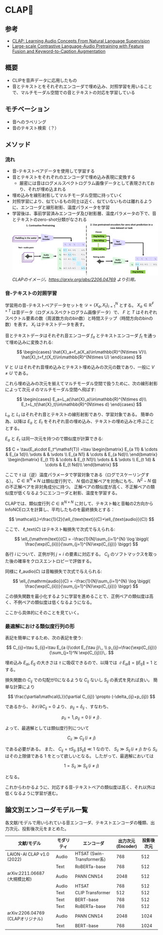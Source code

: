 # CLAP👏

## 参考
* [CLAP: Learning Audio Concepts From Natural Language Supervision
](https://arxiv.org/abs/2206.04769)
* [Large-scale Contrastive Language-Audio Pretraining with Feature Fusion and Keyword-to-Caption Augmentation](https://arxiv.org/abs/2211.06687)

## 概要
* CLIPを音声データに応用したもの
* 音とテキストとをそれぞれエンコーダで埋め込み、対照学習を用いることで、マルチモーダル空間での音とテキストの対応を学習している

## モチベーション
* 音へのラベリング
* 音のテキスト検索（？）

## メソッド

### 流れ
* 音-テキストペアデータを使用して学習する
* 音とテキストをそれぞれのエンコーダで埋め込み表現に変換する
  * 厳密には音はログメルスペクトログラム画像データとして表現されており、それが埋め込まれる
* 埋め込みを線形射影してマルチモーダル空間に持っていく
* 対照学習により、似ているもの同士は近く、似ていないものは離れるように、エンコーダと線形射影、温度パラメータを学習
* 学習後は、事前学習済みエンコーダ及び射影層、温度パラメータの下で、音とテキストのzero-shot分類がなされる
![](figures/clap_diagram_v2.png)
*CLAPのイメージ。https://arxiv.org/abs/2206.04769 より引用。*

### 音-テキストの対照学習
学習用の音-テキストペアデータセットを $\mathcal{D}=\{X_a,X_t\}_{i=1}^N$ とする。
$X_a\in\mathbb{R}^{F\times T}$ は音データ（ログメルスペクトログラム画像データ）で、 $F$ と $T$ はそれぞれスペクトル要素の数（周波数方向のbin数）と時間ステップ（時間方向のbinの数）を表す。
$X_t$ はテキストデータを表す。

音とテキストデータはそれぞれ音エンコーダ $f_a$ とテキストエンコーダ $f_t$ を通って埋め込みに変換される:

$$
\begin{cases}
    \hat{X}_a=f_a(X_a)\in\mathbb{R}^{N\times V}\\
    \hat{X}_t=f_t(X_t)\in\mathbb{R}^{N\times U}
\end{cases}
$$

$V$ と $U$ はそれぞれ音埋め込みとテキスト埋め込みの次元の数であり、一般に $V\neq U$ である。

これら埋め込みの次元を揃えてマルチモーダル空間で扱うために、次の線形射影によって次元 $d$ のマルチモーダル空間へ飛ばす:

$$
\begin{cases}
    E_a=L_a(\hat{X}_a)\in\mathbb{R}^{N\times d}\\
    E_t=L_t(\hat{X}_t)\in\mathbb{R}^{N\times d}
\end{cases}
$$

$L_a$ と $L_t$ はそれぞれ音とテキストの線形射影であり、学習対象である。
簡単の為、以降は $E_a$ と $E_t$ をそれぞれ音の埋め込み、テキストの埋め込みと呼ぶこととする。

$E_a$ と $E_t$ は同一次元を持つので類似度が計算できる:

$$
C = \tau(E_a\cdot E_t^\mathsf{T})
    =\tau
    \begin{bmatrix}
        E_{a 11} & \cdots & E_{a 1d}\\
        \vdots &  & \vdots  \\
        E_{a N1} & \cdots & E_{a Nd}\\
    \end{bmatrix}
    \begin{bmatrix}
        E_{t 11} & \cdots & E_{t N1}\\
        \vdots &  & \vdots  \\
        E_{t 1d} & \cdots & E_{t Nd}\\
    \end{bmatrix}
$$

ここで $\tau$ は（逆）温度パラメータで学習対象である（ログでスケーリングする）。
$C\in\mathbb{R}^N\times N$ は類似度行列で、 $N$ 個の正解ペアを対角にもち、 $N^2-N$ 個の不正解ペアを非対角成分に持つ。
正解ペアの類似度が高く、不正解ペアの類似度が低くなるようにエンコーダと射影、温度を学習する。


CLAPでは、類似度行列 $C\in\mathbb{R}^{N\times N}$ に対して、テキスト軸と音軸の2方向から InfoNCEロスを計算し、平均したものを最終損失とする：

$$
\mathcal{L}=\frac{1}{2}(\ell_{\text{text}}(C)+\ell_{\text{audio}}(C))
$$

ここで、 $\ell\_{\text{text}}(C)$ はテキスト軸損失で次式で与えられる:

$$
\ell_{\mathrm{text}}(C)
= -\frac{1}{N}\sum_{i=1}^{N}
  \log
  \biggl(
    \frac{\exp(C_{ii})}{\sum_{j=1}^{N}\exp(C_{ij})}
  \biggr)
$$

各行 $i$ について、正例が列 $j=i$ の要素に対応する。
$C_{ij}$ のソフトマックスを取った後の確率をクロスエントロピーで評価する。

同様に $\ell\_{\mathrm{audio}}(C)$ は音軸損失で次式で与えられる:

$$
\ell_{\mathrm{audio}}(C)
= -\frac{1}{N}\sum_{i=1}^{N}
  \log
  \biggl(
    \frac{\exp(C_{ii})}{\sum_{j=1}^{N}\exp(C_{ji})}
  \biggr)
$$


この損失関数を最小化するように学習を進めることで、正例ペアの類似度は高く、不例ペアの類似度は低くなるようになる。

ここから具体的にそのことを見ていく。

### 最適解における類似度行列の形

表記を簡単にするため、次の表記を使う: 

$$
C_{ij}=\tau S_{ij}=\tau E_{a i}\cdot E_{\tau j}\,,
\\
p_{ij}=\frac{\exp(C_{ij})}{\sum_{j=1}^N \exp(C_{ij})}\,.
$$

埋め込み $E_{a i}, E_{t j}$ の大きさは $\tau$ に吸収できるので、以降では $\| E_{a i}\|=\| E_{t j}\|=1$ とする。

損失関数の $C_{ij}$ での勾配が0になるような $C_{ij}$ ないし $S_{ij}$ の表式を見れば良い。
簡単な計算により

$$
\frac{\partial\mathcal{L}}{\partial C_{ij}}
\propto (-\delta_{ij}+p_{ij})
$$

であるから、 $\partial\mathcal{L}/\partial C_{ij}=0$ より、 $p_{ij}=\delta_{ij}$ 、すなわち、

$$
p_{ii}=1,\, p_{ij}=0\,(i\neq j)\,.
$$

よって、最適解としては類似度行列について

$$
C_{ii}\gg C_{ij}\, (i\neq j)
$$

である必要がある。
また、 $C_{ij}=\tau S_{ij}, \|S_{ij}\|\ll 1$ なので、
 $S_{ii}\gg S_{ij}\,(i\neq j)$ から $S_{ii}$ はその上限値である $1$ をとって欲しいとなる。
したがって、最適解においては

$$
1=S_{ii}\gg S_{ij}\, (i\neq j)
$$

となる。

これからわかるように、対応する音-テキストペアの類似度は高く、それ以外は低くなるように学習が進む。


## 論文別エンコーダモデル一覧

各文献/モデルで用いられている音エンコーダ、テキストエンコーダの種類、出力次元、投影後次元をまとめた。


| 文献/モデル                              | モダリティ | エンコーダ                     | 出力次元<br>(Encoder) | 投影後次元 |
| ------------------------------- | ----- | ------------------------- | ----------------- | ----- |
| LAION-AI CLAP v1.0 (2022)       | Audio | HTSAT (Swin-Transformer系) | 768               | 512   |
|                                 | Text  | RoBERTa-base              | 768               | 512   |
| arXiv:2211.06687<br>(大規模比較)     | Audio | PANN CNN14                | 2048              | 512   |
|                                 | Audio | HTSAT                     | 768               | 512   |
|                                 | Text  | CLIP Transformer          | 512               | 512   |
|                                 | Text  | BERT-base                 | 768               | 512   |
|                                 | Text  | RoBERTa-base              | 768               | 512   |
| arXiv:2206.04769<br>(CLAPオリジナル) | Audio | PANN CNN14                | 2048              | 1024  |
|                                 | Text  | BERT-base                 | 768               | 1024  |
